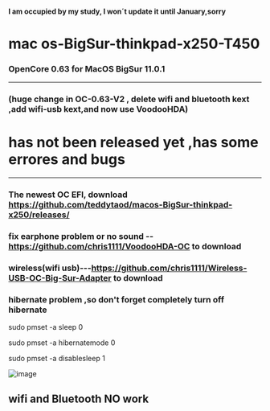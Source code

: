 #### I am occupied by my study, I won´t update it until January,sorry
# mac os-BigSur-thinkpad-x250-T450
### OpenCore 0.63 for MacOS BigSur 11.0.1 
_____________________________________________________________________________________________________________
### (huge change in OC-0.63-V2 , delete wifi and bluetooth kext ,add wifi-usb kext,and now use VoodooHDA)
#  has not been released yet ,has some errores and bugs

_____________________________________________________________________________________________________________
### The newest OC EFI, download https://github.com/teddytaod/macos-BigSur-thinkpad-x250/releases/
### fix earphone problem or no sound --https://github.com/chris1111/VoodooHDA-OC to download
### wireless(wifi usb)---https://github.com/chris1111/Wireless-USB-OC-Big-Sur-Adapter  to download

###  hibernate problem ,so don't forget completely turn off hibernate
sudo pmset -a sleep 0

sudo pmset -a hibernatemode 0

sudo pmset -a disablesleep 1

![image](https://github.com/teddytaod/macos-BigSur-thinkpad-x250/blob/master/BigSur-beta6.png)
## wifi and Bluetooth NO work
